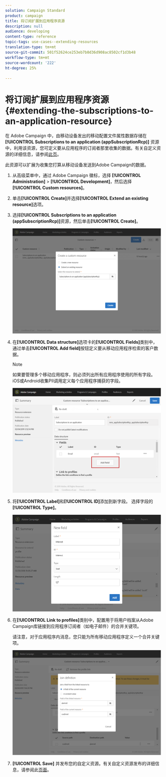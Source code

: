 ```yaml
---
solution: Campaign Standard
product: campaign
title: 将订阅扩展到应用程序资源
description: null
audience: developing
content-type: reference
topic-tags: use-cases--extending-resources
translation-type: tm+mt
source-git-commit: 501f52624ce253eb7b0d36d908ac8502cf1d3b48
workflow-type: tm+mt
source-wordcount: '222'
ht-degree: 25%

---
```



# 将订阅扩展到应用程序资源{#extending-the-subscriptions-to-an-application-resource}

在 Adobe Campaign 中，由移动设备发出的移动配置文件属性数据存储在 **[!UICONTROL Subscriptions to an application (appSubscriptionRcp)]** 资源中，利用该资源，您可定义要从应用程序的订阅者那里收集的数据。有关自定义资源的详细信息，请参阅[此页](../../developing/using/key-steps-to-add-a-resource.md)。

此资源可以扩展为收集您打算从移动设备发送到Adobe Campaign的数据。

1. 从高级菜单中，通过 Adobe Campaign 徽标，选择 **[!UICONTROL Administration]** > **[!UICONTROL Development]**，然后选择 **[!UICONTROL Custom resources]**。
1. 单击&#x200B;**[!UICONTROL Create]**&#x200B;并选择&#x200B;**[!UICONTROL Extend an existing resource]**&#x200B;选项。
1. 选择&#x200B;**[!UICONTROL Subscriptions to an application (appSubscriptionRcp)]**&#x200B;资源，然后单击&#x200B;**[!UICONTROL Create]**。

   ![](assets/in_app_personal_data_4.png)

1. 在&#x200B;**[!UICONTROL Data structure]**&#x200B;选项卡的&#x200B;**[!UICONTROL Fields]**&#x200B;类别中，通过单击&#x200B;**[!UICONTROL Add field]**&#x200B;按钮定义要从移动应用程序检索的客户数据。

   >[!NOTE]
   >
   >如果要管理多个移动应用程序，则必须列出所有应用程序使用的所有字段。 iOS或Android收集PII调用定义每个应用程序捕获的字段。

   ![](assets/in_app_personal_data.png)

1. 将&#x200B;**[!UICONTROL Label]**&#x200B;和&#x200B;**[!UICONTROL ID]**&#x200B;添加到新字段。 选择字段的&#x200B;**[!UICONTROL Type]**。

   ![](assets/schema_extension_uc9.png)

1. 在&#x200B;**[!UICONTROL Link to profiles]**&#x200B;类别中，配置用于将用户档案从Adobe Campaign库链接到应用程序订阅者（如电子邮件）的合并关键项。

   请注意，对于应用程序内消息，您只能为所有移动应用程序定义一个合并关键项。

   ![](assets/in_app_personal_data_3.png)

1. **[!UICONTROL Save]** 并发布您的自定义资源。有关自定义资源发布的详细信息，请参阅此[页面](../../developing/using/updating-the-database-structure.md#publishing-a-custom-resource)。

